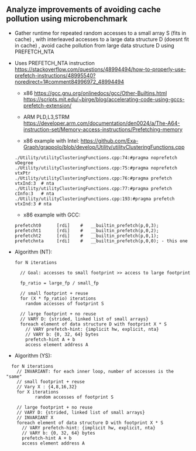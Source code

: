 Analyze improvements of avoiding cache pollution using microbenchmark
-----------------------------------------------------------------------------

*  Gather runtime for repeated random accesses to a small array S (fits in cache) , 
	with interleaved accesses to a large data structure D (doesnt fit in cache) , 
	avoid cache pollution from large data structure D using PREFETCH_NTA

*  Uses PREFETCH_NTA instruction
   https://stackoverflow.com/questions/48994494/how-to-properly-use-prefetch-instructions/48995540?noredirect=1#comment84996972_48994494

   * x86
     https://gcc.gnu.org/onlinedocs/gcc/Other-Builtins.html
     https://scripts.mit.edu/~birge/blog/accelerating-code-using-gccs-prefetch-extension/

   * ARM PLD,L3,STRM
     https://developer.arm.com/documentation/den0024/a/The-A64-instruction-set/Memory-access-instructions/Prefetching-memory


   * x86 example with Intel:
     https://github.com/Exa-Graph/grappolo/blob/develop/Utility/utilityClusteringFunctions.cpp

    ```
    ./Utility/utilityClusteringFunctions.cpp:74:#pragma noprefetch vDegree
    ./Utility/utilityClusteringFunctions.cpp:75:#pragma noprefetch vtxPtr
    ./Utility/utilityClusteringFunctions.cpp:76:#pragma prefetch vtxInd:3  # nta
    ./Utility/utilityClusteringFunctions.cpp:77:#pragma prefetch cInfo:3   # nta
    ./Utility/utilityClusteringFunctions.cpp:193:#pragma prefetch vtxInd:3 # nta
    ```

   * x86 example with GCC:
    ```
    prefetcht0      [rdi]    #   __builtin_prefetch(p,0,3);
    prefetcht1      [rdi]    #   __builtin_prefetch(p,0,2);
    prefetcht2      [rdi]    #   __builtin_prefetch(p,0,1);
    prefetchnta     [rdi]    #   __builtin_prefetch(p,0,0); - this one
    ```

* Algorithm (NT):
  ```
  for N iterations

    // Goal: accesses to small footprint >> access to large footprint
    
    fp_ratio = large_fp / small_fp

    // small footprint + reuse
    for (X * fp_ratio) iterations
      random accesses of footprint S

    // large footprint + no reuse
    // VARY D: {strided, linked list of small arrays}
    foreach element of data structure D with footprint X * S
      // VARY prefetch-hint: {implicit hw, explicit, nta}
      // VARY b: {0, 32, 64} bytes
      prefetch-hint A + b
      access element address A
  ```

*  Algorithm (YS):
```
  for N iterations 
    // INVARIANT: for each inner loop, number of accesses is the "same"
    // small footprint + reuse 
    // Vary X : {4,8,16,32}
    for X iterations
           random accesses of footprint S

    // large footprint + no reuse 
    // VARY D: {strided, linked list of small arrays}
    // INVARIANT X
    foreach element of data structure D with footprint X * S
      // VARY prefetch-hint: {implicit hw, explicit, nta}
      // VARY b: {0, 32, 64} bytes
      prefetch-hint A + b
      access element address A
```




